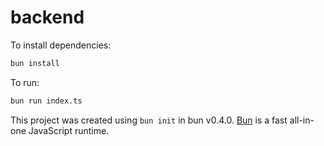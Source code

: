 # backend

To install dependencies:

```bash
bun install
```

To run:

```bash
bun run index.ts
```

This project was created using `bun init` in bun v0.4.0. [Bun](https://bun.sh) is a fast all-in-one JavaScript runtime.
